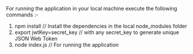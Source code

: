 For running the application in your local machine execute the following commands :-

1. npm install // Install the dependencies in the local node_modules folder
2. export jwtKey=secret_key //  with any secret_key to generate unique JSON Web Token
3. node index.js // For running the application
